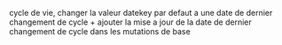 cycle de vie, changer la valeur datekey par defaut a une date de dernier changement de cycle + ajouter la mise a jour de la date de dernier changement de cycle dans les mutations de base
